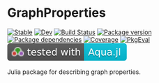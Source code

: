 # GraphProperties

[![Stable](https://img.shields.io/badge/docs-stable-blue.svg)](https://JuliaGraphs.github.io/GraphProperties.jl/stable/)
[![Dev](https://img.shields.io/badge/docs-dev-blue.svg)](https://JuliaGraphs.github.io/GraphProperties.jl/dev/)
[![Build Status](https://github.com/JuliaGraphs/GraphProperties.jl/actions/workflows/CI.yml/badge.svg?branch=main)](https://github.com/JuliaGraphs/GraphProperties.jl/actions/workflows/CI.yml?query=branch%3Amain)
[![Package version](https://juliahub.com/docs/General/GraphProperties/stable/version.svg)](https://juliahub.com/ui/Packages/General/GraphProperties)
[![Package dependencies](https://juliahub.com/docs/General/GraphProperties/stable/deps.svg)](https://juliahub.com/ui/Packages/General/GraphProperties?t=2)
[![Coverage](https://codecov.io/gh/JuliaGraphs/GraphProperties.jl/branch/main/graph/badge.svg)](https://codecov.io/gh/JuliaGraphs/GraphProperties.jl)
[![PkgEval](https://JuliaCI.github.io/NanosoldierReports/pkgeval_badges/G/GraphProperties.svg)](https://JuliaCI.github.io/NanosoldierReports/pkgeval_badges/G/GraphProperties.html)
[![Aqua](https://raw.githubusercontent.com/JuliaTesting/Aqua.jl/master/badge.svg)](https://github.com/JuliaTesting/Aqua.jl)

Julia package for describing graph properties.
